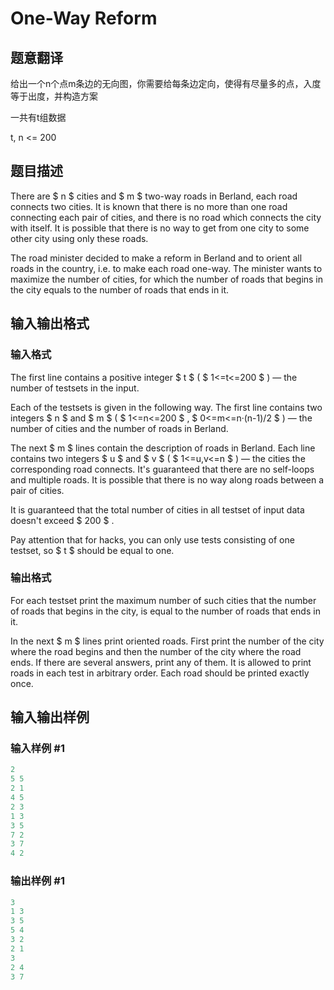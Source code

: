 # One-Way Reform

## 题意翻译

给出一个n个点m条边的无向图，你需要给每条边定向，使得有尽量多的点，入度等于出度，并构造方案

一共有t组数据

t, n <= 200

## 题目描述

There are $ n $ cities and $ m $ two-way roads in Berland, each road connects two cities. It is known that there is no more than one road connecting each pair of cities, and there is no road which connects the city with itself. It is possible that there is no way to get from one city to some other city using only these roads.

The road minister decided to make a reform in Berland and to orient all roads in the country, i.e. to make each road one-way. The minister wants to maximize the number of cities, for which the number of roads that begins in the city equals to the number of roads that ends in it.

## 输入输出格式

### 输入格式

The first line contains a positive integer $ t $ ( $ 1<=t<=200 $ ) — the number of testsets in the input.

Each of the testsets is given in the following way. The first line contains two integers $ n $ and $ m $ ( $ 1<=n<=200 $ , $ 0<=m<=n·(n-1)/2 $ ) — the number of cities and the number of roads in Berland.

The next $ m $ lines contain the description of roads in Berland. Each line contains two integers $ u $ and $ v $ ( $ 1<=u,v<=n $ ) — the cities the corresponding road connects. It's guaranteed that there are no self-loops and multiple roads. It is possible that there is no way along roads between a pair of cities.

It is guaranteed that the total number of cities in all testset of input data doesn't exceed $ 200 $ .

Pay attention that for hacks, you can only use tests consisting of one testset, so $ t $ should be equal to one.

### 输出格式

For each testset print the maximum number of such cities that the number of roads that begins in the city, is equal to the number of roads that ends in it.

In the next $ m $ lines print oriented roads. First print the number of the city where the road begins and then the number of the city where the road ends. If there are several answers, print any of them. It is allowed to print roads in each test in arbitrary order. Each road should be printed exactly once.

## 输入输出样例

### 输入样例 #1

```cpp
2
5 5
2 1
4 5
2 3
1 3
3 5
7 2
3 7
4 2

```
### 输出样例 #1

```cpp
3
1 3
3 5
5 4
3 2
2 1
3
2 4
3 7

```
